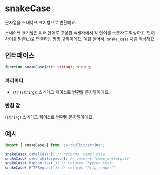 # snakeCase

문자열을 스네이크 표기법으로 변환해요.

스네이크 표기법은 여러 단어로 구성된 식별자에서 각 단어를 소문자로 작성하고, 단어 사이를 밑줄(\_)로 연결하는 명명 규칙이에요. 예를 들어서, `snake_case` 처럼 작성해요.

## 인터페이스

```typescript
function snakeCase(str: string): string;
```

### 파라미터

- `str` (`string`): 스네이크 케이스로 변환할 문자열이에요.

### 반환 값

(`string`) 스네이크 케이스로 변환된 문자열이에요.

## 예시

```typescript
import { snakeCase } from 'es-toolkit/string';

snakeCase('camelCase'); // returns 'camel_case'
snakeCase('some whitespace'); // returns 'some_whitespace'
snakeCase('hyphen-text'); // returns 'hyphen_text'
snakeCase('HTTPRequest'); // returns 'http_request'
```
